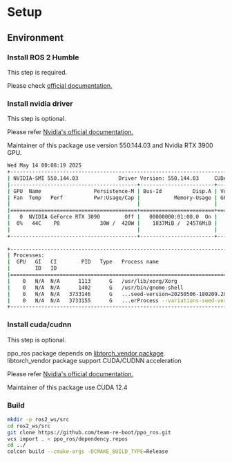 # Setup 

## Environment

### Install ROS 2 Humble

This step is required.

Please check [official documentation.](https://docs.ros.org/en/humble/Installation.html)

### Install nvidia driver

This step is optional.

Please refer [Nvidia's official documentation.](https://www.nvidia.com/en-us/drivers/)

Maintainer of this package use version 550.144.03 and Nvidia RTX 3900 GPU.

```bash
Wed May 14 00:08:19 2025       
+-----------------------------------------------------------------------------------------+
| NVIDIA-SMI 550.144.03             Driver Version: 550.144.03     CUDA Version: 12.4     |
|-----------------------------------------+------------------------+----------------------+
| GPU  Name                 Persistence-M | Bus-Id          Disp.A | Volatile Uncorr. ECC |
| Fan  Temp   Perf          Pwr:Usage/Cap |           Memory-Usage | GPU-Util  Compute M. |
|                                         |                        |               MIG M. |
|=========================================+========================+======================|
|   0  NVIDIA GeForce RTX 3090        Off |   00000000:01:00.0  On |                  N/A |
|  0%   44C    P8             30W /  420W |    1837MiB /  24576MiB |     16%      Default |
|                                         |                        |                  N/A |
+-----------------------------------------+------------------------+----------------------+
                                                                                         
+-----------------------------------------------------------------------------------------+
| Processes:                                                                              |
|  GPU   GI   CI        PID   Type   Process name                              GPU Memory |
|        ID   ID                                                               Usage      |
|=========================================================================================|
|    0   N/A  N/A      1113      G   /usr/lib/xorg/Xorg                            895MiB |
|    0   N/A  N/A      1402      G   /usr/bin/gnome-shell                          161MiB |
|    0   N/A  N/A   3733146      G   ...seed-version=20250506-180209.207000        251MiB |
|    0   N/A  N/A   3733155      G   ...erProcess --variations-seed-version        514MiB |
+-----------------------------------------------------------------------------------------+
```

### Install cuda/cudnn

This step is optional.

ppo_ros package depends on [libtorch_vendor package](https://github.com/team-re-boot/libtorch_vendor).  
libtorch_vendor package support CUDA/CUDNN acceleration 

Please refer [Nvidia's official documentation.](https://developer.nvidia.com/cuda-downloads)

Maintainer of this package use CUDA 12.4

### Build

```bash
mkdir -p ros2_ws/src
cd ros2_ws/src
git clone https://github.com/team-re-boot/ppo_ros.git
vcs import . < ppo_ros/dependency.repos
cd ../
colcon build --cmake-args -DCMAKE_BUILD_TYPE=Release
```
